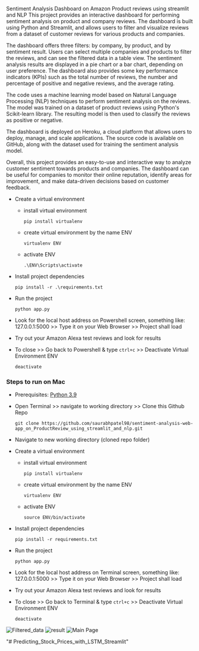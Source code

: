 Sentiment Analysis Dashboard on Amazon Product reviews using streamlit and NLP This project provides an interactive dashboard for performing sentiment analysis on product and company reviews. The dashboard is built using Python and Streamlit, and allows users to filter and visualize reviews from a dataset of customer reviews for various products and companies.

The dashboard offers three filters: by company, by product, and by sentiment result. Users can select multiple companies and products to filter the reviews, and can see the filtered data in a table view. The sentiment analysis results are displayed in a pie chart or a bar chart, depending on user preference. The dashboard also provides some key performance indicators (KPIs) such as the total number of reviews, the number and percentage of positive and negative reviews, and the average rating.

The code uses a machine learning model based on Natural Language Processing (NLP) techniques to perform sentiment analysis on the reviews. The model was trained on a dataset of product reviews using Python's Scikit-learn library. The resulting model is then used to classify the reviews as positive or negative.

The dashboard is deployed on Heroku, a cloud platform that allows users to deploy, manage, and scale applications. The source code is available on GitHub, along with the dataset used for training the sentiment analysis model.

Overall, this project provides an easy-to-use and interactive way to analyze customer sentiment towards products and companies. The dashboard can be useful for companies to monitor their online reputation, identify areas for improvement, and make data-driven decisions based on customer feedback.


* Create a virtual environment
  * install virtual environment
 
        pip install virtualenv
        
  * create virtual environment by the name ENV
        
        virtualenv ENV
        
  * activate ENV

        .\ENV\Scripts\activate
        
* Install project dependencies

      pip install -r .\requirements.txt
      
* Run the project

      python app.py
      
* Look for the local host address on Powershell screen, something like: 127.0.0.1:5000 >> Type it on your Web Browser >> Project shall load
* Try out your Amazon Alexa test reviews and look for results
* To close >> Go back to Powershell & type `ctrl+c` >> Deactivate Virtual Environment ENV

      deactivate


### Steps to run on Mac

* Prerequisites: [Python 3.9](https://www.python.org/downloads/)
* Open Terminal >> navigate to working directory >> Clone this Github Repo

      git clone https://github.com/saurabhpatel98/sentiment-analysis-web-app_on_ProductReview_using_streamlit_and_nlp.git  
* Navigate to new working directory (cloned repo folder)
* Create a virtual environment
  * install virtual environment

        pip install virtualenv
        
  * create virtual environment by the name ENV
  
        virtualenv ENV  
  * activate ENV
        
        source ENV/bin/activate
* Install project dependencies

      pip install -r requirements.txt  
* Run the project

      python app.py
      
* Look for the local host address on Terminal screen, something like: 127.0.0.1:5000 >> Type it on your Web Browser >> Project shall load
* Try out your Amazon Alexa test reviews and look for results
* To close >> Go back to Terminal & type `ctrl+c` >> Deactivate Virtual Environment ENV

      deactivate
      
      
![Filtered_data](https://user-images.githubusercontent.com/26132974/231563817-e8edacac-331f-411d-a5df-ae225941a914.png)
![result](https://user-images.githubusercontent.com/26132974/231563901-f963a9d1-7ea4-48ce-a37f-d1dd40a29d94.png)
![Main Page](https://user-images.githubusercontent.com/26132974/231563905-8995483d-c76f-4641-8b94-8a497bd5b938.png)


      

"# Predicting_Stock_Prices_with_LSTM_Streamlit" 
